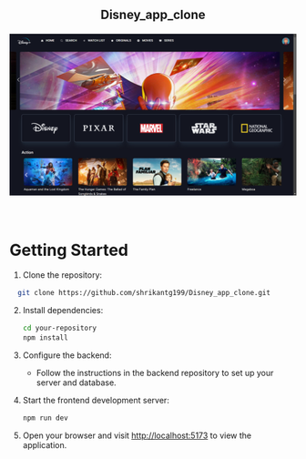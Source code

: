 <h2 align="center">

Disney_app_clone<div align="center">

 <div>
  <img alt="Demo" width=600 src="img_DisneyApp.png" />
</div>
</h2>
<br/>



# Getting Started

1. Clone the repository:

 ```bash
   git clone https://github.com/shrikantg199/Disney_app_clone.git
   ```
 

2. Install dependencies:

   ```bash
   cd your-repository
   npm install
   ```

3. Configure the backend:

   - Follow the instructions in the backend repository to set up your server and database.

4. Start the frontend development server:

   ```bash
   npm run dev
   ```

5. Open your browser and visit [http://localhost:5173](http://localhost:5173) to view the application.
